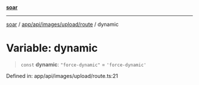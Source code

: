 [**soar**](../../../../../../README.md)

***

[soar](../../../../../../modules.md) / [app/api/images/upload/route](../README.md) / dynamic

# Variable: dynamic

> `const` **dynamic**: `"force-dynamic"` = `'force-dynamic'`

Defined in: app/api/images/upload/route.ts:21
